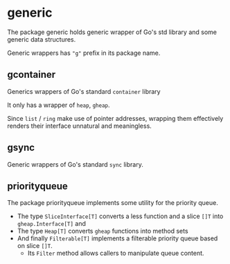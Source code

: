 # generic

The package generic holds generic wrapper of Go's std library and some generic data structures.

Generic wrappers has `"g"` prefix in its package name.

## gcontainer

Generics wrappers of Go's standard `container` library

It only has a wrapper of `heap`, `gheap`.

Since `list` / `ring` make use of pointer addresses,
wrapping them effectively renders their interface unnatural and meaningless.

## gsync

Generic wrappers of Go's standard `sync` library.

## priorityqueue

The package priorityqueue implements some utility for the priority queue.

- The type `SliceInterface[T]` converts a less function and a slice `[]T` into `gheap.Interface[T]` and
- The type `Heap[T]` converts `gheap` functions into method sets
- And finally `Filterable[T]` implements a filterable priority queue based on slice `[]T`.
  - Its `Filter` method allows callers to manipulate queue content.
